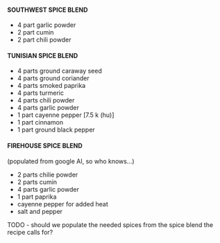 #### SOUTHWEST SPICE BLEND
- 4 part garlic powder
- 2 part cumin
- 2 part chili powder 

#### TUNISIAN SPICE BLEND
- 4 parts ground caraway seed
- 4 parts ground coriander
- 4 parts smoked paprika
- 4 parts turmeric
- 4 parts chili powder
- 4 parts garlic powder
- 1 part cayenne pepper [7.5 k (hu)]
- 1 part cinnamon
- 1 part ground black pepper 

#### FIREHOUSE SPICE BLEND
(populated from google AI, so who knows...)
- 2 parts chilie powder
- 2 parts cumin
- 4 parts garlic powder
- 1 part paprika
- cayenne pepper for added heat
- salt and pepper


TODO - should we populate the needed spices from the spice blend the recipe calls for?